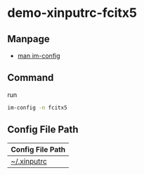 
# demo-xinputrc-fcitx5


## Manpage

* [man im-config](https://manpages.ubuntu.com/manpages/jammy/en/man8/im-config.8.html)


## Command

run

``` sh
im-config -n fcitx5
```


## Config File Path

| Config File Path |
| --- |
| [~/.xinputrc](./asset/overlay/ect/skel/.xinputrc) |
